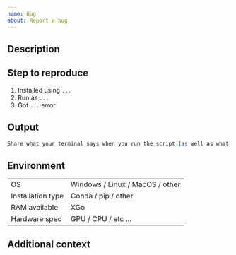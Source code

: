 ```yaml
---
name: Bug
about: Report a bug
---
```


## Description

<!-- Give us a clear and concise description of the bug you are reporting. -->

## Step to reproduce

<!-- Indicates clearly steps to reproduce the behavior: -->

1. Installed using `...`
2. Run as `...`
3. Got `...` error

## Output

```bash
Share what your terminal says when you run the script (as well as what you would expect).
```

## Environment

<!-- Fill the following table -->

|                   |                                 |
| ----------------- | ------------------------------- |
| OS                | Windows / Linux / MacOS / other |
| Installation type | Conda / pip / other             |
| RAM available     | XGo                             |
| Hardware spec     | GPU / CPU / etc ...             |

## Additional context

<!-- Add any other context about the problem here, references, cites, etc.. -->
